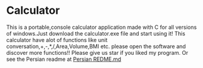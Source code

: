 # Calculator
This is a portable,console calculator application made with C for all versions of windows.Just download the calculator.exe file and start using it!
This calculator have alot of functions like unit conversation,+,-,*,/,Area,Volume,BMI etc.
please open the software and discover more functions!!
Please give us star if you liked my program.
Or see the Persian readme at [Persian REDME.md](https://github.com/AliAgaAbd/Calculator/blob/e8388397f4c3df044a9f74854ea1cb0a91b729b8/Persian%20REDME.md)
